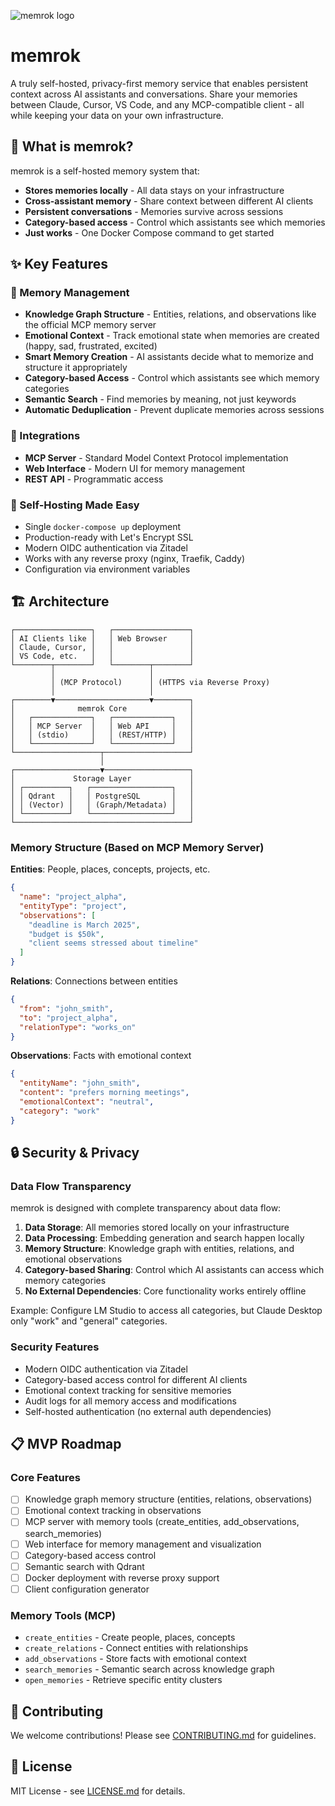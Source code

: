 ![memrok logo](app/assets/logo/2025-memrok-logo.svg)

# memrok

A truly self-hosted, privacy-first memory service that enables persistent context across AI assistants and conversations. Share your memories between Claude, Cursor, VS Code, and any MCP-compatible client - all while keeping your data on your own infrastructure.

## 🎯 What is memrok?

memrok is a self-hosted memory system that:

- **Stores memories locally** - All data stays on your infrastructure
- **Cross-assistant memory** - Share context between different AI clients
- **Persistent conversations** - Memories survive across sessions
- **Category-based access** - Control which assistants see which memories
- **Just works** - One Docker Compose command to get started

## ✨ Key Features

### 🧠 Memory Management

- **Knowledge Graph Structure** - Entities, relations, and observations like the official MCP memory server
- **Emotional Context** - Track emotional state when memories are created (happy, sad, frustrated, excited)
- **Smart Memory Creation** - AI assistants decide what to memorize and structure it appropriately
- **Category-based Access** - Control which assistants see which memory categories
- **Semantic Search** - Find memories by meaning, not just keywords
- **Automatic Deduplication** - Prevent duplicate memories across sessions

### 🔌 Integrations

- **MCP Server** - Standard Model Context Protocol implementation
- **Web Interface** - Modern UI for memory management
- **REST API** - Programmatic access

### 🚀 Self-Hosting Made Easy

- Single `docker-compose up` deployment
- Production-ready with Let's Encrypt SSL
- Modern OIDC authentication via Zitadel
- Works with any reverse proxy (nginx, Traefik, Caddy)
- Configuration via environment variables

## 🏗️ Architecture

```
┌─────────────────┐   ┌─────────────────┐
│ AI Clients like │   │ Web Browser     │
│ Claude, Cursor, │   │                 │
│ VS Code, etc.   │   │                 │
└────────┬────────┘   └────────┬────────┘
         │                     │
         │ (MCP Protocol)      │ (HTTPS via Reverse Proxy)
         │                     │
┌────────▼─────────────────────▼────────┐
│              memrok Core              │
│   ┌─────────────┐   ┌─────────────┐   │
│   │ MCP Server  │   │ Web API     │   │
│   │ (stdio)     │   │ (REST/HTTP) │   │
│   └─────────────┘   └─────────────┘   │
└───────────────────┬───────────────────┘
                    │
┌───────────────────▼───────────────────┐
│             Storage Layer             │
│ ┌──────────┐   ┌──────────────────┐   │
│ │ Qdrant   │   │ PostgreSQL       │   │
│ │ (Vector) │   │ (Graph/Metadata) │   │
│ └──────────┘   └──────────────────┘   │
└───────────────────────────────────────┘
```

### Memory Structure (Based on MCP Memory Server)

**Entities**: People, places, concepts, projects, etc.

```json
{
  "name": "project_alpha",
  "entityType": "project",
  "observations": [
    "deadline is March 2025",
    "budget is $50k",
    "client seems stressed about timeline"
  ]
}
```

**Relations**: Connections between entities

```json
{
  "from": "john_smith",
  "to": "project_alpha",
  "relationType": "works_on"
}
```

**Observations**: Facts with emotional context

```json
{
  "entityName": "john_smith",
  "content": "prefers morning meetings",
  "emotionalContext": "neutral",
  "category": "work"
}
```

## 🔒 Security & Privacy

### Data Flow Transparency

memrok is designed with complete transparency about data flow:

1. **Data Storage**: All memories stored locally on your infrastructure
2. **Data Processing**: Embedding generation and search happen locally
3. **Memory Structure**: Knowledge graph with entities, relations, and emotional observations
4. **Category-based Sharing**: Control which AI assistants can access which memory categories
5. **No External Dependencies**: Core functionality works entirely offline

Example: Configure LM Studio to access all categories, but Claude Desktop only "work" and "general" categories.

### Security Features

- Modern OIDC authentication via Zitadel
- Category-based access control for different AI clients
- Emotional context tracking for sensitive memories
- Audit logs for all memory access and modifications
- Self-hosted authentication (no external auth dependencies)

## 📋 MVP Roadmap

### Core Features

- [ ] Knowledge graph memory structure (entities, relations, observations)
- [ ] Emotional context tracking in observations
- [ ] MCP server with memory tools (create_entities, add_observations, search_memories)
- [ ] Web interface for memory management and visualization
- [ ] Category-based access control
- [ ] Semantic search with Qdrant
- [ ] Docker deployment with reverse proxy support
- [ ] Client configuration generator

### Memory Tools (MCP)

- `create_entities` - Create people, places, concepts
- `create_relations` - Connect entities with relationships
- `add_observations` - Store facts with emotional context
- `search_memories` - Semantic search across knowledge graph
- `open_memories` - Retrieve specific entity clusters

## 🤝 Contributing

We welcome contributions! Please see [CONTRIBUTING.md](CONTRIBUTING.md) for guidelines.

## 📄 License

MIT License - see [LICENSE.md](LICENSE.md) for details.
